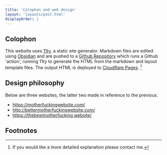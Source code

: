 ```yaml
---
title: 'Colophon and web design'
layout: 'layouts/post.html'
displayOrder: 1
---
```


## Colophon

This website uses [11ty](https://www.11ty.dev/), a static site generator. Markdown files are edited using [Obsidian](https://obsidian.md/) and are pushed to a [Github Repository](https://github.com/francisrmatt/eleventy-site) which runs a Github 'action', running 11ty to generate the HTML from the markdown and layout template files. The output HTML is deployed to [Cloudflare Pages](https://pages.cloudflare.com/). [^1]


## Design philosophy

Below are three websites, the latter two made in reference to the previous.

- https://motherfuckingwebsite.com/
- http://bettermotherfuckingwebsite.com/
- https://thebestmotherfucking.website/



## Footnotes

[^1]: If you would like a more detailed explanation please contact me.

